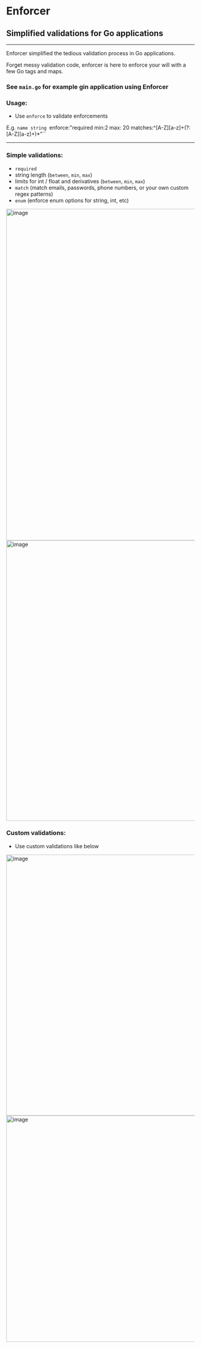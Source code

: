 # Enforcer
## Simplified validations for Go applications

---

<WIP>

Enforcer simplified the tedious validation process in Go applications. 

Forget messy validation code, enforcer is here to enforce your will with a few Go tags and maps.


### See `main.go` for example gin application using Enforcer

### Usage:
- Use ``enforce`` to validate enforcements

E.g. `name string `enforce:"required min:2 max: 20 matches:^[A-Z][a-z]+(?: [A-Z][a-z]+)*"``

---

### Simple validations:
- `required`
- string length (`between`, `min`, `max`)
- limits for int / float and derivatives (`between`, `min`, `max`)
- `match` (match emails, passwords, phone numbers, or your own custom regex patterns)
- `enum` (enforce enum options for string, int, etc)
  

<img width="883" alt="image" src="https://github.com/rrojan/enforcer/assets/59971845/d8df7c8d-6ead-46d7-8a35-279f015eb814">
<img width="747" alt="image" src="https://github.com/rrojan/enforcer/assets/59971845/335e505a-4205-4a3b-8a42-8d6815c78aeb">


### Custom validations:
- Use custom validations like below

<img width="695" alt="image" src="https://github.com/rrojan/enforcer/assets/59971845/8db26b02-b4a2-49ac-b94e-e436114210af">

<img width="603" alt="image" src="https://github.com/rrojan/enforcer/assets/59971845/033d289c-dcac-454a-8045-d370500fa0a0">

